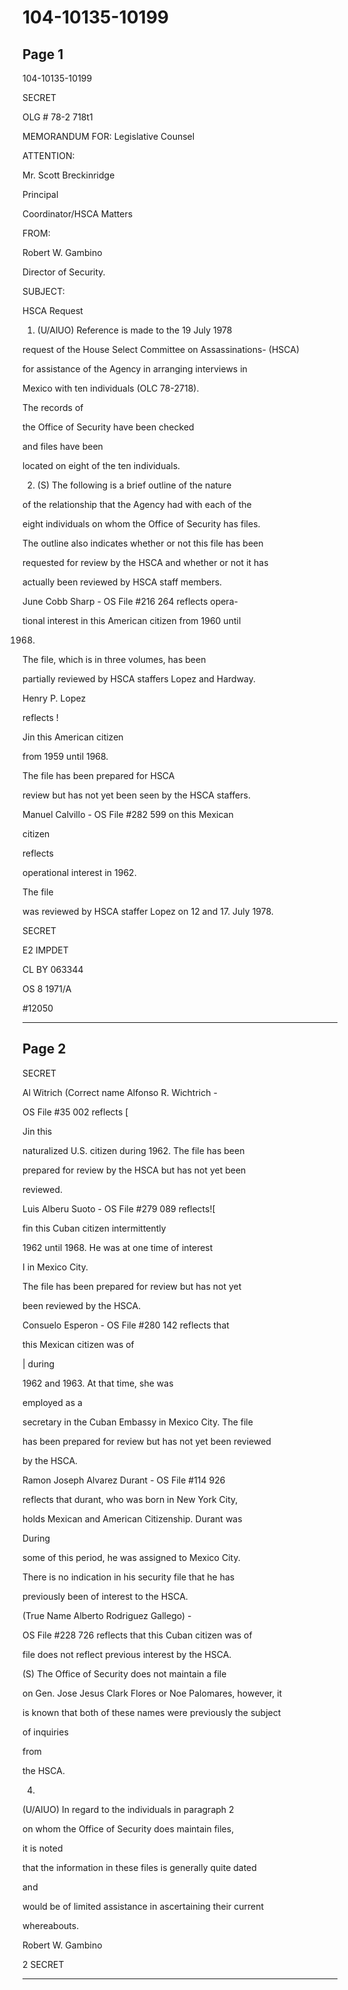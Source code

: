 # 104-10135-10199

## Page 1

104-10135-10199

SECRET

OLG # 78-2 718t1

MEMORANDUM FOR: Legislative Counsel

ATTENTION:

Mr. Scott Breckinridge

Principal

Coordinator/HSCA Matters

FROM:

Robert W. Gambino

Director of Security.

SUBJECT:

HSCA Request

1. (U/AlUO) Reference is made to the 19 July 1978

request of the House Select Committee on Assassinations- (HSCA)

for assistance of the Agency in arranging interviews in

Mexico with ten individuals (OLC 78-2718).

The records of

the Office of Security have been checked

and files have been

located on eight of the ten individuals.

2. (S) The following is a brief outline of the nature

of the relationship that the Agency had with each of the

eight individuals on whom the Office of Security has files.

The outline also indicates whether or not this file has been

requested for review by the HSCA and whether or not it has

actually been reviewed by HSCA staff members.

June Cobb Sharp - OS File #216 264 reflects opera-

tional interest in this American citizen from 1960 until

1968.

The file, which is in three volumes, has been

partially reviewed by HSCA staffers Lopez and Hardway.

Henry P. Lopez

reflects !

Jin this American citizen

from 1959 until 1968.

The file has been prepared for HSCA

review but has not yet been seen by the HSCA staffers.

Manuel Calvillo - OS File #282 599 on this Mexican

citizen

reflects

operational interest in 1962.

The file

was reviewed by HSCA staffer Lopez on 12 and 17. July 1978.

SECRET

E2 IMPDET

CL BY 063344

OS 8 1971/A

#12050

---

## Page 2

SECRET

Al Witrich (Correct name Alfonso R. Wichtrich -

OS File #35 002 reflects [

Jin this

naturalized U.S. citizen during 1962. The file has been

prepared for review by the HSCA but has not yet been

reviewed.

Luis Alberu Suoto - OS File #279 089 reflects![

fin this Cuban citizen intermittently

1962 until 1968. He was at one time of interest

I in Mexico City.

The file has been prepared for review but has not yet

been reviewed by the HSCA.

Consuelo Esperon - OS File #280 142 reflects that

this Mexican citizen was of

| during

1962 and 1963. At that time, she was

employed as a

secretary in the Cuban Embassy in Mexico City. The file

has been prepared for review but has not yet been reviewed

by the HSCA.

Ramon Joseph Alvarez Durant - OS File #114 926

reflects that durant, who was born in New York City,

holds Mexican and American Citizenship. Durant was

During

some of this period, he was assigned to Mexico City.

There is no indication in his security file that he has

previously been of interest to the HSCA.

(True Name Alberto Rodriguez Gallego) -

OS File #228 726 reflects that this Cuban citizen was of

file does not reflect previous interest by the HSCA.

(S) The Office of Security does not maintain a file

on Gen. Jose Jesus Clark Flores or Noe Palomares, however, it

is known that both of these names were previously the subject

of inquiries

from

the HSCA.

4.

(U/AIUO) In regard to the individuals in paragraph 2

on whom the Office of Security does maintain files,

it is noted

that the information in these files is generally quite dated

and

would be of limited assistance in ascertaining their current

whereabouts.

Robert W. Gambino

2 SECRET

---

